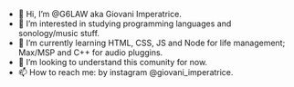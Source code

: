- 👋 Hi, I’m @G6LAW aka Giovani Imperatrice.
- 👀 I’m interested in studying programming languages and sonology/music stuff.
- 🌱 I’m currently learning HTML, CSS, JS and Node for life management; Max/MSP and C++ for audio pluggins. 
- 💞️ I’m looking to understand this comunity for now. 
- 📫 How to reach me: by instagram @giovani_imperatrice.

<!---
G6LAW/G6LAW is a ✨ special ✨ repository because its `README.md` (this file) appears on your GitHub profile.
You can click the Preview link to take a look at your changes.
--->
